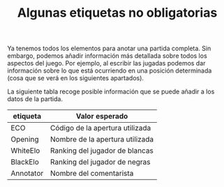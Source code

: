 ﻿---
title: Algunas etiquetas no obligatorias
---

Ya tenemos todos los elementos para anotar una partida completa. Sin embargo, podemos añadir información más detallada sobre todos los aspectos del juego. Por ejemplo, al escribir las jugadas podemos dar información sobre lo que está ocurriendo en una posición determinada (cosa que se verá en los siguientes apartados).

La siguiente tabla recoge posible información que se puede añadir a los datos de la partida.

etiqueta | Valor esperado |
| --- | --- |
ECO | Código de la apertura utilizada |
| Opening | Nombre de la apertura utilizada |
| WhiteElo | Ranking del jugador de blancas |
| BlackElo | Ranking del jugador de negras |
| Annotator | Nombre del comentarista |